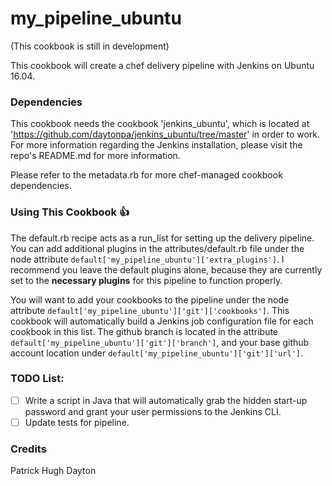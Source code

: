 # my_pipeline_ubuntu

(This cookbook is still in development)

This cookbook will create a chef delivery pipeline with Jenkins
on Ubuntu 16.04.

### Dependencies

This cookbook needs the cookbook 'jenkins_ubuntu', which is located at 'https://github.com/daytonpa/jenkins_ubuntu/tree/master' in order to work.  For more information regarding the Jenkins installation, please visit the repo's README.md for more information.

Please refer to the metadata.rb for more chef-managed cookbook dependencies.

### Using This Cookbook  :thumbsup:

The default.rb recipe acts as a run_list for setting up the delivery pipeline.  
You can add additional plugins in the attributes/default.rb file under the node attribute ```default['my_pipeline_ubuntu']['extra_plugins']```.  I recommend you leave the default plugins alone, because they are currently set to the **necessary plugins** for this pipeline to function properly.

You will want to add your cookbooks to the pipeline under the node attribute ```default['my_pipeline_ubuntu']['git']['cookbooks']```.  This cookbook will automatically build a Jenkins job configuration file for each cookbook in this list.  The github branch is located in the attribute ```default['my_pipeline_ubuntu']['git']['branch']```, and your base github account location under ```default['my_pipeline_ubuntu']['git']['url']```.  

### TODO List:
- [ ] Write a script in Java that will automatically grab the hidden start-up password and grant your user permissions to the Jenkins CLI.
- [ ] Update tests for pipeline.

### Credits
Patrick Hugh Dayton
